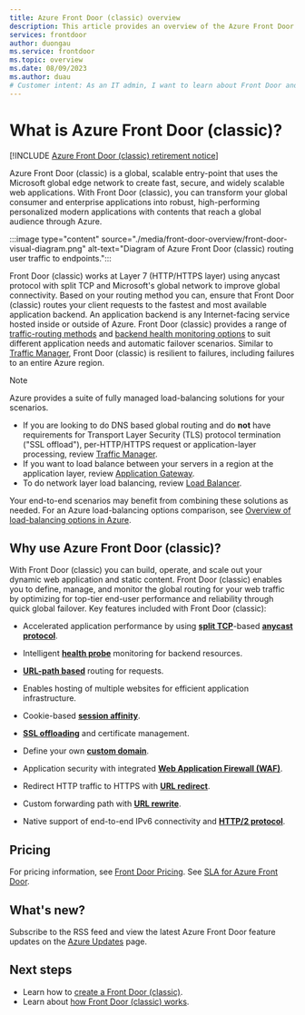 ```yaml
---
title: Azure Front Door (classic) overview
description: This article provides an overview of the Azure Front Door (classic) service.
services: frontdoor
author: duongau
ms.service: frontdoor
ms.topic: overview
ms.date: 08/09/2023
ms.author: duau
# Customer intent: As an IT admin, I want to learn about Front Door and what I can use it for.
---
```


# What is Azure Front Door (classic)?

[!INCLUDE [Azure Front Door (classic) retirement notice](../../includes/front-door-classic-retirement.md)]

Azure Front Door (classic) is a global, scalable entry-point that uses the Microsoft global edge network to create fast, secure, and widely scalable web applications. With Front Door (classic), you can transform your global consumer and enterprise applications into robust, high-performing personalized modern applications with contents that reach a global audience through Azure.

:::image type="content" source="./media/front-door-overview/front-door-visual-diagram.png" alt-text="Diagram of Azure Front Door (classic) routing user traffic to endpoints.":::

Front Door (classic) works at Layer 7 (HTTP/HTTPS layer) using anycast protocol with split TCP and Microsoft's global network to improve global connectivity. Based on your routing method you can, ensure that Front Door (classic) routes your client requests to the fastest and most available application backend. An application backend is any Internet-facing service hosted inside or outside of Azure. Front Door (classic) provides a range of [traffic-routing methods](front-door-routing-methods.md) and [backend health monitoring options](front-door-health-probes.md) to suit different application needs and automatic failover scenarios. Similar to [Traffic Manager](../traffic-manager/traffic-manager-overview.md), Front Door (classic) is resilient to failures, including failures to an entire Azure region.

>[!NOTE]
> Azure provides a suite of fully managed load-balancing solutions for your scenarios. 
> * If you are looking to do DNS based global routing and do **not** have requirements for Transport Layer Security (TLS) protocol termination ("SSL offload"), per-HTTP/HTTPS request or application-layer processing, review [Traffic Manager](../traffic-manager/traffic-manager-overview.md). 
> * If you want to load balance between your servers in a region at the application layer, review [Application Gateway](../application-gateway/overview.md).
> * To do network layer load balancing, review [Load Balancer](../load-balancer/load-balancer-overview.md). 
> 
> Your end-to-end scenarios may benefit from combining these solutions as needed.
> For an Azure load-balancing options comparison, see [Overview of load-balancing options in Azure](/azure/architecture/guide/technology-choices/load-balancing-overview).

## Why use Azure Front Door (classic)?

With Front Door (classic) you can build, operate, and scale out your dynamic web application and static content. Front Door (classic) enables you to define, manage, and monitor the global routing for your web traffic by optimizing for top-tier end-user performance and reliability through quick global failover.
Key features included with Front Door (classic):

* Accelerated application performance by using **[split TCP](front-door-traffic-acceleration.md?pivots=front-door-classic#connect-to-the-front-door-edge-location-split-tcp)**-based **[anycast protocol](front-door-traffic-acceleration.md?pivots=front-door-classic#select-the-front-door-edge-location-for-the-request-anycast)**.

* Intelligent **[health probe](front-door-health-probes.md)** monitoring for backend resources.

*  **[URL-path based](front-door-route-matching.md?pivots=front-door-classic)** routing for requests.

* Enables hosting of multiple websites for efficient application infrastructure.

* Cookie-based **[session affinity](front-door-routing-methods.md#affinity)**.

* **[SSL offloading](front-door-custom-domain-https.md)** and certificate management.

* Define your own **[custom domain](front-door-custom-domain.md)**.

* Application security with integrated  **[Web Application Firewall (WAF)](../web-application-firewall/overview.md)**.

* Redirect HTTP traffic to HTTPS with **[URL redirect](front-door-url-rewrite.md?pivots=front-door-classic)**.

* Custom forwarding path with **[URL rewrite](front-door-url-rewrite.md?pivots=front-door-classic)**.

* Native support of end-to-end IPv6 connectivity and **[HTTP/2 protocol](front-door-http2.md)**.

## Pricing

For pricing information, see [Front Door Pricing](https://azure.microsoft.com/pricing/details/frontdoor/). See [SLA for Azure Front Door](https://azure.microsoft.com/support/legal/sla/frontdoor/v1_0/).

## What's new?

Subscribe to the RSS feed and view the latest Azure Front Door feature updates on the [Azure Updates](https://azure.microsoft.com/updates/?category=networking&query=Azure%20Front%20Door) page.

## Next steps

- Learn how to [create a Front Door (classic)](quickstart-create-front-door.md).
- Learn about [how Front Door (classic) works](front-door-routing-architecture.md?pivots=front-door-classic).
